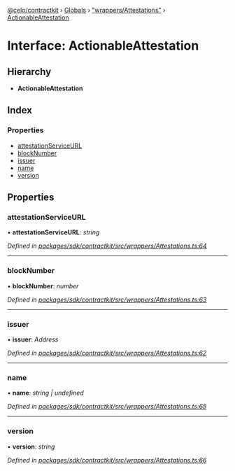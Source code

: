 [@celo/contractkit](../README.md) › [Globals](../globals.md) › ["wrappers/Attestations"](../modules/_wrappers_attestations_.md) › [ActionableAttestation](_wrappers_attestations_.actionableattestation.md)

# Interface: ActionableAttestation

## Hierarchy

* **ActionableAttestation**

## Index

### Properties

* [attestationServiceURL](_wrappers_attestations_.actionableattestation.md#attestationserviceurl)
* [blockNumber](_wrappers_attestations_.actionableattestation.md#blocknumber)
* [issuer](_wrappers_attestations_.actionableattestation.md#issuer)
* [name](_wrappers_attestations_.actionableattestation.md#name)
* [version](_wrappers_attestations_.actionableattestation.md#version)

## Properties

###  attestationServiceURL

• **attestationServiceURL**: *string*

*Defined in [packages/sdk/contractkit/src/wrappers/Attestations.ts:64](https://github.com/celo-org/celo-monorepo/blob/contractkit-v1.2.2/packages/sdk/contractkit/src/wrappers/Attestations.ts#L64)*

___

###  blockNumber

• **blockNumber**: *number*

*Defined in [packages/sdk/contractkit/src/wrappers/Attestations.ts:63](https://github.com/celo-org/celo-monorepo/blob/contractkit-v1.2.2/packages/sdk/contractkit/src/wrappers/Attestations.ts#L63)*

___

###  issuer

• **issuer**: *Address*

*Defined in [packages/sdk/contractkit/src/wrappers/Attestations.ts:62](https://github.com/celo-org/celo-monorepo/blob/contractkit-v1.2.2/packages/sdk/contractkit/src/wrappers/Attestations.ts#L62)*

___

###  name

• **name**: *string | undefined*

*Defined in [packages/sdk/contractkit/src/wrappers/Attestations.ts:65](https://github.com/celo-org/celo-monorepo/blob/contractkit-v1.2.2/packages/sdk/contractkit/src/wrappers/Attestations.ts#L65)*

___

###  version

• **version**: *string*

*Defined in [packages/sdk/contractkit/src/wrappers/Attestations.ts:66](https://github.com/celo-org/celo-monorepo/blob/contractkit-v1.2.2/packages/sdk/contractkit/src/wrappers/Attestations.ts#L66)*
